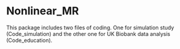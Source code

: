 # Nonlinear_MR
This package includes two files of coding. One for simulation study (Code_simulation) and the other one for UK Biobank data analysis (Code_education).
